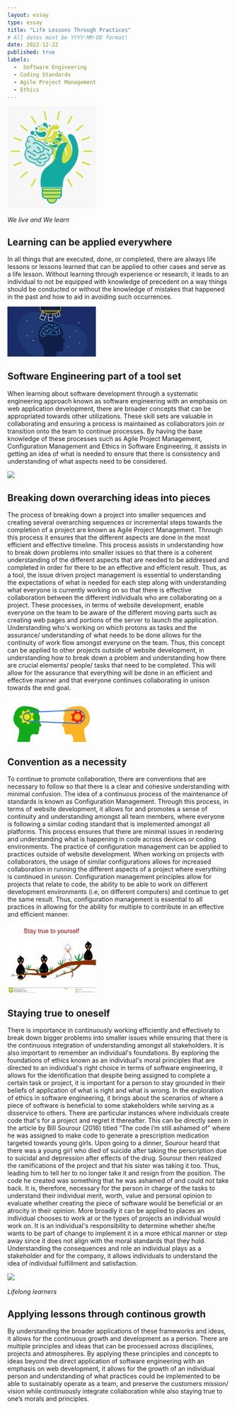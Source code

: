 ```yaml
---
layout: essay
type: essay
title: "Life Lessons Through Practices"
# All dates must be YYYY-MM-DD format!
date: 2022-12-22
published: true
labels:
  -  Software Engineering
  - Coding Standards
  - Agile Project Management 
  - Ethics
---
```


<img width="200px" class="rounded float-start pe-4" src="../img/live-learn.png">

*We live and We learn*

## Learning can be applied everywhere

In all things that are executed, done, or completed, there are always life lessons or lessons learned that can be applied to other cases and serve as a life lesson. Without learning through experience or research, it leads to an individual to not be equipped with knowledge of precedent on a way things should be conducted or without the knowledge of mistakes that happened in the past and how to aid in avoiding such occurrences. 

<img width="200px" class="rounded float-start pe-4" src="../img/learning.png">

## Software Engineering part of a tool set

When learning about software development through a systematic engineering approach known as software engineering with an emphasis on web application development, there are broader concepts that can be appropriated towards other utilizations. These skill sets are valuable in collaborating and ensuring a process is maintained as collaborators join or transition onto the team to continue processes. By having the base knowledge of these processes such as Agile Project Management, Configuration Management and Ethics in Software Engineering, it assists in getting an idea of what is needed to ensure that there is consistency and understanding of what aspects need to be considered. 

<img width="200px" class="rounded float-start pe-4" src="../img/breaking-down-pieces.jpeg">

## Breaking down overarching ideas into pieces  

The process of breaking down a project into smaller sequences and creating several overarching sequences or incremental steps towards the completion of a project are known as Agile Project Management. Through this process it ensures that the different aspects are done in the most efficient and effective timeline. This process assists in understanding how to break down problems into smaller issues so that there is a coherent understanding of the different aspects that are needed to be addressed and completed in order for there to be an effective and efficient result. Thus, as a tool, the issue driven project management is essential to understanding the expectations of what is needed for each step along with understanding what everyone is currently working on so that there is effective collaboration between the different individuals who are collaborating on a project. These processes, in terms of website development, enable everyone on the team to be aware of the different moving parts such as creating web pages and portions of the server to launch the application. Understanding who's working on which protons as tasks and the assurance/ understanding of what needs to be done allows for the continuity of work flow amongst everyone on the team. Thus, this concept can be applied to other projects outside of website development, in understanding how to break down a problem and understanding how there are crucial elements/ people/ tasks that need to be completed. This will allow for the assurance that everything will be done in an efficient and effective manner and that everyone continues collaborating in unison towards the end goal. 

<img width="200px" class="rounded float-start pe-4" src="../img/same-understanding.png">

## Convention as a necessity

To continue to promote collaboration, there are conventions that are necessary to follow so that there is a clear and cohesive understanding with minimal confusion. The idea of a continuous process of the maintenance of standards is known as Configuration Management. Through this process, in terms of website development, it allows for and promotes a sense of continuity and understanding amongst all team members, where everyone is following a similar coding standard that is implemented amongst all platforms. This process ensures that there are minimal issues in rendering and understanding what is happening in code across devices or coding environments. The practice of configuration management can be applied to practices outside of website development. When working on projects with collaborators, the usage of similar configurations allows for increased collaboration in running the different aspects of a project where everything is continued in unison. Configuration management principles allow for projects that relate to code, the ability to be able to work on different development environments (i.e, on different computers) and continue to get the same result. Thus, configuration management is essential to all practices in allowing for the ability for multiple to contribute in an effective and efficient manner. 

<img width="200px" class="rounded float-start pe-4" src="../img/stay-true.png">

## Staying true to oneself

There is importance in continuously working efficiently and effectively to break down bigger problems into smaller issues while ensuring that there is the continuous integration of understanding amongst all stakeholders. It is also important to remember an individual's foundations. By exploring the foundations of ethics known as an individual's moral principles that are directed to an individual's right choice in terms of software engineering, it allows for the identification that despite being assigned to complete a certain task or project, it is important for a person to stay grounded in their beliefs of application of what is right and what is wrong. In the exploration of ethics in software engineering, it brings about the scenarios of where a piece of software is beneficial to some stakeholders while serving as a disservice to others. There are particular instances where individuals create code that's for a project and regret it thereafter. This can be directly seen in the article by BIll Sourour (2016) titled  “The code I’m still ashamed of” where he was assigned to make code to generate a prescription medication targeted towards young girls. Upon going to a dinner, Sourour heard that there was a young girl who died of suicide after taking the perscription due to suicidal and depression after effects of the drug. Sourour then realized the ramifications of the project and that his sister was taking it too. Thus, leading him to tell her to no longer take it and resign from the position. The code he created was something that he was ashamed of and could not take back. It is, therefore, necessary for the person in charge of the tasks to understand their individual merit, worth, value and personal opinion to evaluate whether creating the piece of software would be beneficial or an atrocity in their opinion. More broadly it can be applied to places an individual chooses to work at or the types of projects an individual would work on. It is an individual's responsibility to determine whether she/he wants to be part of change to implement it in a more ethical manner or step away since it does not align with the moral standards that they hold. Understanding the consequences and role an individual plays as a stakeholder and for the company, it  allows individuals to understand the idea of individual fulfillment and satisfaction.

<img width="200px" class="rounded float-start pe-4" src="../img/life-long-learners.png">

*Lifelong learners*

## Applying lessons through continous growth

By understanding the broader applications of these frameworks and ideas, it allows for the continuous growth and development as a person. There are multiple principles and ideas that can be processed across disciplines, projects and atmospheres. By applying these principles and concepts to ideas beyond the direct application of software engineering with an emphasis on web development, it allows for the growth of an individual person and understanding of what practices could be implemented to be able to sustainably operate as a team, and preserve the customers mission/ vision while continuously integrate collaboration while also staying true to one’s morals and principles. 

